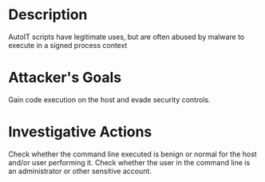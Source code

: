 # Description
AutoIT scripts have legitimate uses, but are often abused by malware to execute in a signed process context
# Attacker's Goals
Gain code execution on the host and evade security controls.
# Investigative Actions
Check whether the command line executed is benign or normal for the host and/or user performing it.
Check whether the user in the command line is an administrator or other sensitive account.
